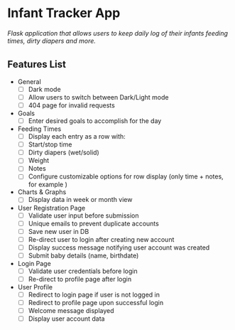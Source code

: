 # Infant Tracker App

###### Flask application that allows users to keep daily log of their infants feeding times, dirty diapers and more.

## Features List

* General
    - [ ] Dark mode
    - [ ] Allow users to switch between Dark/Light mode
    - [ ] 404 page for invalid requests

* Goals
    - [ ] Enter desired goals to accomplish for the day

* Feeding Times
    - [ ] Display each entry as a row with:
    - [ ] Start/stop time
    - [ ] Dirty diapers (wet/solid)
    - [ ] Weight
    - [ ] Notes 
    - [ ] Configure customizable options for row display (only time + notes, for example )

* Charts & Graphs
    - [ ] Display data in week or month view

* User Registration Page
    - [ ] Validate user input before submission
    - [ ] Unique emails to prevent duplicate accounts
    - [ ] Save new user in DB
    - [ ] Re-direct user to login after creating new account
    - [ ] Display success message notifying user account was created
    - [ ] Submit baby details (name, birthdate)

* Login Page
    - [ ] Validate user credentials before login
    - [ ] Re-direct to profile page after login

* User Profile
    - [ ] Redirect to login page if user is not logged in
    - [ ] Redirect to profile page upon successful login
    - [ ] Welcome message displayed
    - [ ] Display user account data